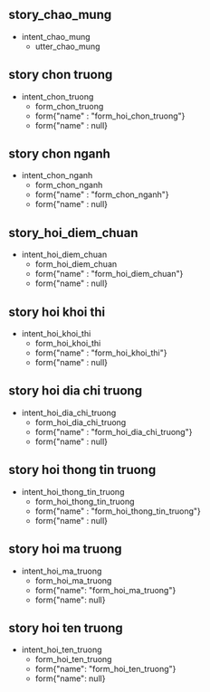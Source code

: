 ## story_chao_mung   
* intent_chao_mung
   - utter_chao_mung

## story chon truong
* intent_chon_truong
   - form_chon_truong
   - form{"name" : "form_hoi_chon_truong"}
   - form{"name" : null}

## story chon nganh
* intent_chon_nganh
   - form_chon_nganh
   - form{"name" : "form_chon_nganh"}
   - form{"name" : null}

## story_hoi_diem_chuan
* intent_hoi_diem_chuan
   - form_hoi_diem_chuan
   - form{"name" : "form_hoi_diem_chuan"}
   - form{"name" : null}

## story hoi khoi thi
* intent_hoi_khoi_thi
   - form_hoi_khoi_thi
   - form{"name" : "form_hoi_khoi_thi"}
   - form{"name" : null}

## story hoi dia chi truong
* intent_hoi_dia_chi_truong
   - form_hoi_dia_chi_truong
   - form{"name" : "form_hoi_dia_chi_truong"}
   - form{"name" : null}

## story hoi thong tin truong
* intent_hoi_thong_tin_truong
   - form_hoi_thong_tin_truong
   - form{"name" : "form_hoi_thong_tin_truong"}
   - form{"name" : null}

## story hoi ma truong
* intent_hoi_ma_truong
   - form_hoi_ma_truong
   - form{"name": "form_hoi_ma_truong"}
   - form{"name": null}

## story hoi ten truong
* intent_hoi_ten_truong
   - form_hoi_ten_truong
   - form{"name": "form_hoi_ten_truong"}
   - form{"name": null}